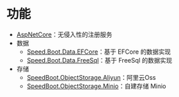# 功能

* [AspNetCore](./AspNetCore.md)：无侵入性的注册服务
* 数据
  * [Speed.Boot.Data.EFCore](./DataEFCore.md)：基于 EFCore 的数据实现
  * [Speed.Boot.Data.FreeSql](./DataFreeSql.md)：基于 FreeSql 的数据实现
* 存储
  * [SpeedBoot.ObjectStorage.Aliyun](./ObjectStorageAliyun.md)：阿里云Oss
  * [SpeedBoot.ObjectStorage.Minio](./ObjectStorageMinio.md)：自建存储 Minio